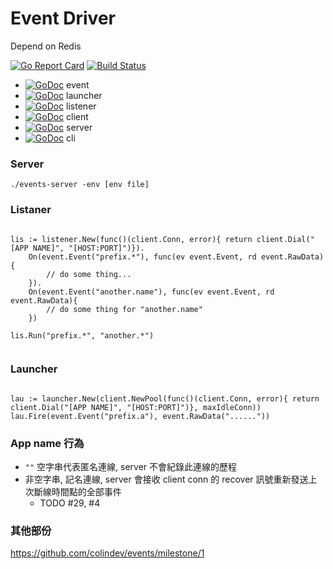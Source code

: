 # Event Driver

Depend on Redis

[![Go Report Card](https://goreportcard.com/badge/github.com/colindev/events)](https://goreportcard.com/report/github.com/colindev/events)
[![Build Status](https://travis-ci.org/colindev/events.svg?branch=master)](https://travis-ci.org/colindev/events)

- [![GoDoc](https://godoc.org/github.com/colindev/events?status.svg)](https://godoc.org/github.com/colindev/events/event) event
- [![GoDoc](https://godoc.org/github.com/colindev/events?status.svg)](https://godoc.org/github.com/colindev/events/launcher) launcher 
- [![GoDoc](https://godoc.org/github.com/colindev/events?status.svg)](https://godoc.org/github.com/colindev/events/listener) listener 
- [![GoDoc](https://godoc.org/github.com/colindev/events?status.svg)](https://godoc.org/github.com/colindev/events/client) client
- [![GoDoc](https://godoc.org/github.com/colindev/events?status.svg)](https://godoc.org/github.com/colindev/events/server) server 
- [![GoDoc](https://godoc.org/github.com/colindev/events?status.svg)](https://godoc.org/github.com/colindev/events/cli) cli

### Server

```golang
./events-server -env [env file]
```

### Listaner

```golang

lis := listener.New(func()(client.Conn, error){ return client.Dial("[APP NAME]", "[HOST:PORT]")}).
    On(event.Event("prefix.*"), func(ev event.Event, rd event.RawData){
        // do some thing...
    }).
    On(event.Event("another.name"), func(ev event.Event, rd event.RawData){
        // do some thing for "another.name"
    })
    
lis.Run("prefix.*", "another.*")


```

### Launcher

```golang

lau := launcher.New(client.NewPool(func()(client.Conn, error){ return client.Dial("[APP NAME]", "[HOST:PORT]")}, maxIdleConn))
lau.Fire(event.Event("prefix.a"), event.RawData("......"))

```

### App name 行為

- `""` 空字串代表匿名連線, server 不會紀錄此連線的歷程
- 非空字串, 記名連線, server 會接收 client conn 的 recover 訊號重新發送上次斷線時間點的全部事件
  * TODO #29, #4


### 其他部份

https://github.com/colindev/events/milestone/1
